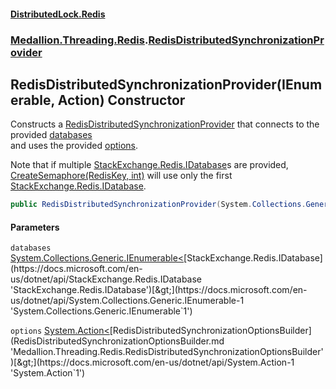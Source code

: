 #### [DistributedLock.Redis](README.md 'README')
### [Medallion.Threading.Redis](Medallion.Threading.Redis.md 'Medallion.Threading.Redis').[RedisDistributedSynchronizationProvider](RedisDistributedSynchronizationProvider.md 'Medallion.Threading.Redis.RedisDistributedSynchronizationProvider')

## RedisDistributedSynchronizationProvider(IEnumerable<IDatabase>, Action<RedisDistributedSynchronizationOptionsBuilder>) Constructor

Constructs a [RedisDistributedSynchronizationProvider](RedisDistributedSynchronizationProvider.md 'Medallion.Threading.Redis.RedisDistributedSynchronizationProvider') that connects to the provided [databases](RedisDistributedSynchronizationProvider..ctor.0IYlzCbIJ15NKFmgWswPEg.md#Medallion.Threading.Redis.RedisDistributedSynchronizationProvider.RedisDistributedSynchronizationProvider(System.Collections.Generic.IEnumerable_IDatabase_,System.Action_Medallion.Threading.Redis.RedisDistributedSynchronizationOptionsBuilder_).databases 'Medallion.Threading.Redis.RedisDistributedSynchronizationProvider.RedisDistributedSynchronizationProvider(System.Collections.Generic.IEnumerable<IDatabase>, System.Action<Medallion.Threading.Redis.RedisDistributedSynchronizationOptionsBuilder>).databases')  
and uses the provided [options](RedisDistributedSynchronizationProvider..ctor.0IYlzCbIJ15NKFmgWswPEg.md#Medallion.Threading.Redis.RedisDistributedSynchronizationProvider.RedisDistributedSynchronizationProvider(System.Collections.Generic.IEnumerable_IDatabase_,System.Action_Medallion.Threading.Redis.RedisDistributedSynchronizationOptionsBuilder_).options 'Medallion.Threading.Redis.RedisDistributedSynchronizationProvider.RedisDistributedSynchronizationProvider(System.Collections.Generic.IEnumerable<IDatabase>, System.Action<Medallion.Threading.Redis.RedisDistributedSynchronizationOptionsBuilder>).options').  
  
Note that if multiple [StackExchange.Redis.IDatabase](https://docs.microsoft.com/en-us/dotnet/api/StackExchange.Redis.IDatabase 'StackExchange.Redis.IDatabase')s are provided, [CreateSemaphore(RedisKey, int)](RedisDistributedSynchronizationProvider.CreateSemaphore.ChIw2HaeWq+X0D2xMfTfjg.md 'Medallion.Threading.Redis.RedisDistributedSynchronizationProvider.CreateSemaphore(RedisKey, int)') will use only the first  
[StackExchange.Redis.IDatabase](https://docs.microsoft.com/en-us/dotnet/api/StackExchange.Redis.IDatabase 'StackExchange.Redis.IDatabase').

```csharp
public RedisDistributedSynchronizationProvider(System.Collections.Generic.IEnumerable<IDatabase> databases, System.Action<Medallion.Threading.Redis.RedisDistributedSynchronizationOptionsBuilder>? options=null);
```
#### Parameters

<a name='Medallion.Threading.Redis.RedisDistributedSynchronizationProvider.RedisDistributedSynchronizationProvider(System.Collections.Generic.IEnumerable_IDatabase_,System.Action_Medallion.Threading.Redis.RedisDistributedSynchronizationOptionsBuilder_).databases'></a>

`databases` [System.Collections.Generic.IEnumerable&lt;](https://docs.microsoft.com/en-us/dotnet/api/System.Collections.Generic.IEnumerable-1 'System.Collections.Generic.IEnumerable`1')[StackExchange.Redis.IDatabase](https://docs.microsoft.com/en-us/dotnet/api/StackExchange.Redis.IDatabase 'StackExchange.Redis.IDatabase')[&gt;](https://docs.microsoft.com/en-us/dotnet/api/System.Collections.Generic.IEnumerable-1 'System.Collections.Generic.IEnumerable`1')

<a name='Medallion.Threading.Redis.RedisDistributedSynchronizationProvider.RedisDistributedSynchronizationProvider(System.Collections.Generic.IEnumerable_IDatabase_,System.Action_Medallion.Threading.Redis.RedisDistributedSynchronizationOptionsBuilder_).options'></a>

`options` [System.Action&lt;](https://docs.microsoft.com/en-us/dotnet/api/System.Action-1 'System.Action`1')[RedisDistributedSynchronizationOptionsBuilder](RedisDistributedSynchronizationOptionsBuilder.md 'Medallion.Threading.Redis.RedisDistributedSynchronizationOptionsBuilder')[&gt;](https://docs.microsoft.com/en-us/dotnet/api/System.Action-1 'System.Action`1')